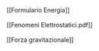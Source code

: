 [[Formulario Energia]]<br>
<br>
[[Fenomeni Elettrostatici.pdf]] <br>
<br>
[[Forza gravitazionale]] <br>
<br>

